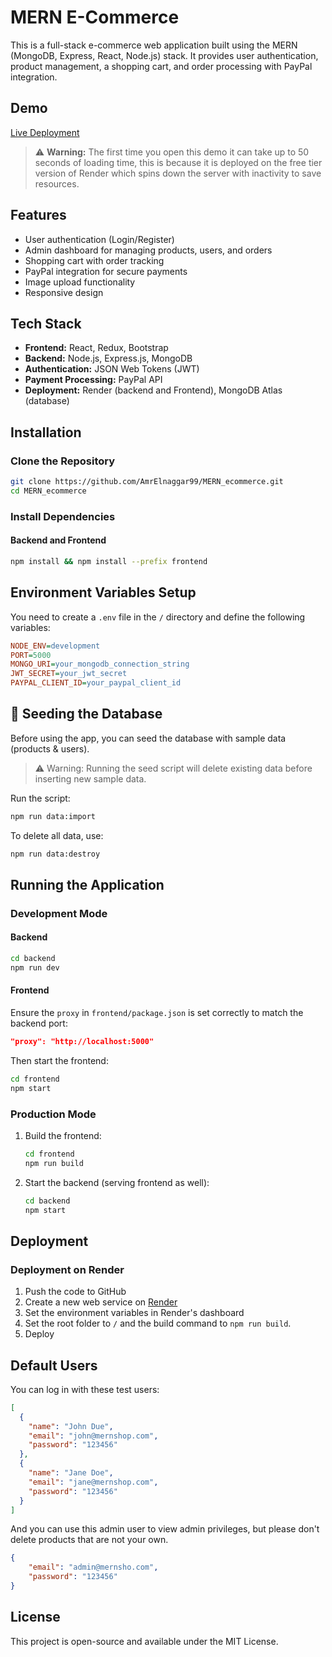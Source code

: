# MERN E-Commerce

This is a full-stack e-commerce web application built using the MERN (MongoDB, Express, React, Node.js) stack. It provides user authentication, product management, a shopping cart, and order processing with PayPal integration.

## Demo
[Live Deployment](https://mern-ecommerce-yuvr.onrender.com/)
> ⚠️ **Warning:** The first time you open this demo it can take up to 50 seconds of loading time, this is because it is deployed on the free tier version of Render which spins down the server with inactivity to save resources.

## Features
- User authentication (Login/Register)
- Admin dashboard for managing products, users, and orders
- Shopping cart with order tracking
- PayPal integration for secure payments
- Image upload functionality
- Responsive design

## Tech Stack
- **Frontend:** React, Redux, Bootstrap
- **Backend:** Node.js, Express.js, MongoDB
- **Authentication:** JSON Web Tokens (JWT)
- **Payment Processing:** PayPal API
- **Deployment:** Render (backend and Frontend), MongoDB Atlas (database)

## Installation

### Clone the Repository
```sh
git clone https://github.com/AmrElnaggar99/MERN_ecommerce.git
cd MERN_ecommerce
```

### Install Dependencies
#### Backend and Frontend
```sh
npm install && npm install --prefix frontend
```

## Environment Variables Setup
You need to create a `.env` file in the `/` directory and define the following variables:
```ini
NODE_ENV=development
PORT=5000
MONGO_URI=your_mongodb_connection_string
JWT_SECRET=your_jwt_secret
PAYPAL_CLIENT_ID=your_paypal_client_id
```

## 🌱 Seeding the Database
Before using the app, you can seed the database with sample data (products & users).
> ⚠️ Warning: Running the seed script will delete existing data before inserting new sample data.

Run the script:
```sh
npm run data:import
```
To delete all data, use:
```sh
npm run data:destroy
```

## Running the Application
### Development Mode
#### Backend
```sh
cd backend
npm run dev
```

#### Frontend
Ensure the `proxy` in `frontend/package.json` is set correctly to match the backend port:
```json
"proxy": "http://localhost:5000"
```
Then start the frontend:
```sh
cd frontend
npm start
```

### Production Mode
1. Build the frontend:
   ```sh
   cd frontend
   npm run build
   ```
2. Start the backend (serving frontend as well):
   ```sh
   cd backend
   npm start
   ```

## Deployment
### Deployment on Render
1. Push the code to GitHub
2. Create a new web service on [Render](https://render.com/)
3. Set the environment variables in Render's dashboard
4. Set the root folder to `/` and the build command to `npm run build`.
4. Deploy

## Default Users
You can log in with these test users:

```json
[
  {
    "name": "John Due",
    "email": "john@mernshop.com",
    "password": "123456"
  },
  {
    "name": "Jane Doe",
    "email": "jane@mernshop.com",
    "password": "123456"
  }
]
```
And you can use this admin user to view admin privileges, but please don't delete products that are not your own.
```json
{
    "email": "admin@mernsho.com",
    "password": "123456"
}

```
## License
This project is open-source and available under the MIT License.

